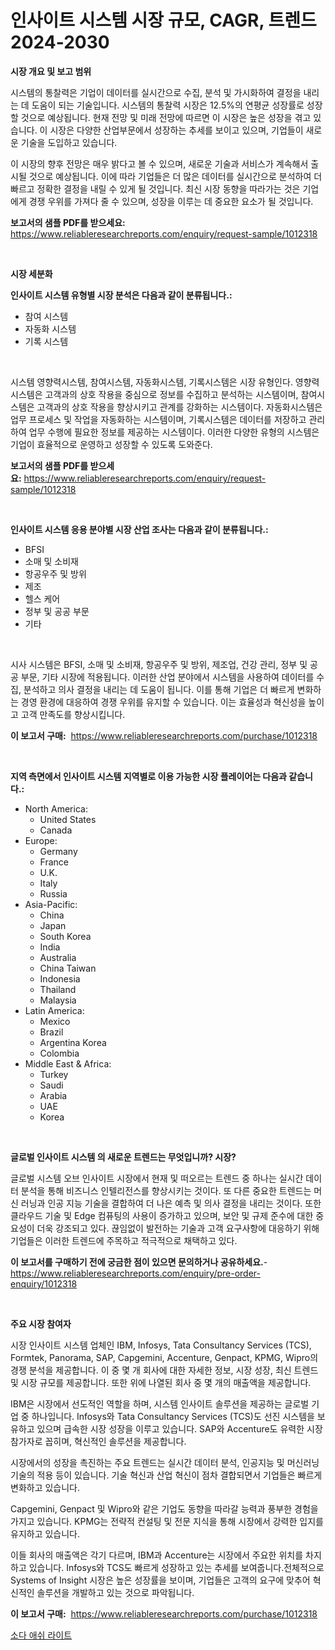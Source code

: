 <p><h1>인사이트 시스템 시장 규모, CAGR, 트렌드 2024-2030</h1></p><p><strong>시장 개요 및 보고 범위</strong></p>
<p><p>시스템의 통찰력은 기업이 데이터를 실시간으로 수집, 분석 및 가시화하여 결정을 내리는 데 도움이 되는 기술입니다. 시스템의 통찰력 시장은 12.5%의 연평균 성장률로 성장할 것으로 예상됩니다. 현재 전망 및 미래 전망에 따르면 이 시장은 높은 성장을 겪고 있습니다. 이 시장은 다양한 산업부문에서 성장하는 추세를 보이고 있으며, 기업들이 새로운 기술을 도입하고 있습니다.</p><p>이 시장의 향후 전망은 매우 밝다고 볼 수 있으며, 새로운 기술과 서비스가 계속해서 출시될 것으로 예상됩니다. 이에 따라 기업들은 더 많은 데이터를 실시간으로 분석하여 더 빠르고 정확한 결정을 내릴 수 있게 될 것입니다. 최신 시장 동향을 따라가는 것은 기업에게 경쟁 우위를 가져다 줄 수 있으며, 성장을 이루는 데 중요한 요소가 될 것입니다.</p></p>
<p><strong>보고서의 샘플 PDF를 받으세요:</strong> <a href="https://www.reliableresearchreports.com/enquiry/request-sample/1012318">https://www.reliableresearchreports.com/enquiry/request-sample/1012318</a></p>
<p>&nbsp;</p>
<p><strong>시장 세분화</strong></p>
<p><strong>인사이트 시스템 유형별 시장 분석은 다음과 같이 분류됩니다.:</strong></p>
<p><ul><li>참여 시스템</li><li>자동화 시스템</li><li>기록 시스템</li></ul></p>
<p>&nbsp;</p>
<p><p>시스템 영향력시스템, 참여시스템, 자동화시스템, 기록시스템은 시장 유형인다. 영향력시스템은 고객과의 상호 작용을 중심으로 정보를 수집하고 분석하는 시스템이며, 참여시스템은 고객과의 상호 작용을 향상시키고 관계를 강화하는 시스템이다. 자동화시스템은 업무 프로세스 및 작업을 자동화하는 시스템이며, 기록시스템은 데이터를 저장하고 관리하여 업무 수행에 필요한 정보를 제공하는 시스템이다. 이러한 다양한 유형의 시스템은 기업이 효율적으로 운영하고 성장할 수 있도록 도와준다.</p></p>
<p><strong>보고서의 샘플 PDF를 받으세요:</strong>&nbsp;<a href="https://www.reliableresearchreports.com/enquiry/request-sample/1012318">https://www.reliableresearchreports.com/enquiry/request-sample/1012318</a></p>
<p>&nbsp;</p>
<p><strong> 인사이트 시스템 응용 분야별 시장 산업 조사는 다음과 같이 분류됩니다.:</strong></p>
<p><ul><li>BFSI</li><li>소매 및 소비재</li><li>항공우주 및 방위</li><li>제조</li><li>헬스 케어</li><li>정부 및 공공 부문</li><li>기타</li></ul></p>
<p>&nbsp;</p>
<p><p>시사 시스템은 BFSI, 소매 및 소비재, 항공우주 및 방위, 제조업, 건강 관리, 정부 및 공공 부문, 기타 시장에 적용됩니다. 이러한 산업 분야에서 시스템을 사용하여 데이터를 수집, 분석하고 의사 결정을 내리는 데 도움이 됩니다. 이를 통해 기업은 더 빠르게 변화하는 경영 환경에 대응하여 경쟁 우위를 유지할 수 있습니다. 이는 효율성과 혁신성을 높이고 고객 만족도를 향상시킵니다.</p></p>
<p><strong>이 보고서 구매:</strong>&nbsp; <a href="https://www.reliableresearchreports.com/purchase/1012318">https://www.reliableresearchreports.com/purchase/1012318</a></p>
<p>&nbsp;</p>
<p><strong>지역 측면에서 인사이트 시스템 지역별로 이용 가능한 시장 플레이어는 다음과 같습니다.:</strong></p>
<p><ul>
    <li>
        North America:
        <ul>
            <li>United States</li>
            <li>Canada</li>
        </ul>
    </li>
    <li>
        Europe:
        <ul>
            <li>Germany</li>
            <li>France</li>
            <li>U.K.</li>
            <li>Italy</li>
            <li>Russia</li>
        </ul>
    </li>
    <li>
        Asia-Pacific:
        <ul>
            <li>China</li>
            <li>Japan</li>
            <li>South Korea</li>
            <li>India</li>
            <li>Australia</li>
            <li>China Taiwan</li>
            <li>Indonesia</li>
            <li>Thailand</li>
            <li>Malaysia</li>
        </ul>
    </li>
    <li>
        Latin America:
        <ul>
            <li>Mexico</li>
            <li>Brazil</li>
            <li>Argentina Korea</li>
            <li>Colombia</li>
        </ul>
    </li>
    <li>
        Middle East & Africa:
        <ul>
            <li>Turkey</li>
            <li>Saudi</li>
            <li>Arabia</li>
            <li>UAE</li>
            <li>Korea</li>
        </ul>
    </li>
    </ul></p>
<p>&nbsp;</p>
<p><strong>글로벌 인사이트 시스템 의 새로운 트렌드는 무엇입니까? 시장?</strong></p>
<p><p>글로벌 시스템 오브 인사이트 시장에서 현재 및 떠오르는 트렌드 중 하나는 실시간 데이터 분석을 통해 비즈니스 인텔리전스를 향상시키는 것이다. 또 다른 중요한 트렌드는 머신 러닝과 인공 지능 기술을 결합하여 더 나은 예측 및 의사 결정을 내리는 것이다. 또한 클라우드 기술 및 Edge 컴퓨팅의 사용이 증가하고 있으며, 보안 및 규제 준수에 대한 중요성이 더욱 강조되고 있다. 끊임없이 발전하는 기술과 고객 요구사항에 대응하기 위해 기업들은 이러한 트렌드에 주목하고 적극적으로 채택하고 있다.</p></p>
<p><strong>이 보고서를 구매하기 전에 궁금한 점이 있으면 문의하거나 공유하세요.</strong>- <a href="https://www.reliableresearchreports.com/enquiry/pre-order-enquiry/1012318">https://www.reliableresearchreports.com/enquiry/pre-order-enquiry/1012318</a></p>
<p>&nbsp;</p>
<p><strong>주요 시장 참여자</strong></p>
<p><p>시장 인사이트 시스템 업체인 IBM, Infosys, Tata Consultancy Services (TCS), Formtek, Panorama, SAP, Capgemini, Accenture, Genpact, KPMG, Wipro의 경쟁 분석을 제공합니다. 이 중 몇 개 회사에 대한 자세한 정보, 시장 성장, 최신 트렌드 및 시장 규모를 제공합니다. 또한 위에 나열된 회사 중 몇 개의 매출액을 제공합니다.</p><p>IBM은 시장에서 선도적인 역할을 하며, 시스템 인사이트 솔루션을 제공하는 글로벌 기업 중 하나입니다. Infosys와 Tata Consultancy Services (TCS)도 선진 시스템을 보유하고 있으며 급속한 시장 성장을 이루고 있습니다. SAP와 Accenture도 유력한 시장 참가자로 꼽히며, 혁신적인 솔루션을 제공합니다.</p><p>시장에서의 성장을 촉진하는 주요 트렌드는 실시간 데이터 분석, 인공지능 및 머신러닝 기술의 적용 등이 있습니다. 기술 혁신과 산업 혁신이 점차 결합되면서 기업들은 빠르게 변화하고 있습니다.</p><p>Capgemini, Genpact 및 Wipro와 같은 기업도 동향을 따라갈 능력과 풍부한 경험을 가지고 있습니다. KPMG는 전략적 컨설팅 및 전문 지식을 통해 시장에서 강력한 입지를 유지하고 있습니다.</p><p>이들 회사의 매출액은 각기 다르며, IBM과 Accenture는 시장에서 주요한 위치를 차지하고 있습니다. Infosys와 TCS도 빠르게 성장하고 있는 추세를 보여줍니다.전체적으로 Systems of Insight 시장은 높은 성장률을 보이며, 기업들은 고객의 요구에 맞추어 혁신적인 솔루션을 개발하고 있는 것으로 파악됩니다.</p></p>
<p><strong>이 보고서 구매:</strong>&nbsp;&nbsp;<a href="https://www.reliableresearchreports.com/purchase/1012318">https://www.reliableresearchreports.com/purchase/1012318</a></p>
<p><p><a href="https://medium.com/@frankfurter67567/%EC%86%8C%EB%8B%A4-%ED%9A%8C%EC%82%AC-%EB%9D%BC%EC%9D%B4%ED%8A%B8-%EC%8B%9C%EC%9E%A5-%EB%8F%99%ED%96%A5-%EB%B0%8F-%EC%8B%9C%EC%9E%A5-%EB%B6%84%EC%84%9D%EC%9D%80-2024-2031%EB%85%84-%EA%B8%B0%EA%B0%84%EC%9D%84-%EC%9C%84%ED%95%B4-%EC%98%88%EC%B8%A1%EB%90%A9%EB%8B%88%EB%8B%A4-1a21f7919fb7">소다 애쉬 라이트</a></p></p>
